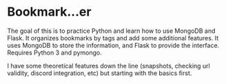 <h1>Bookmark...er</h1>

The goal of this is to practice Python and learn how to use MongoDB and Flask.  It organizes bookmarks by tags and add some additional features.  It uses MongoDB to store the information, and Flask to provide the interface.  Requires Python 3 and pymongo.

I have some theoretical features down the line (snapshots, checking url validity, discord integration, etc) but starting with the basics first.